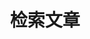 ---
title: "检索文章"
slug: "search"
layout: "search"
outputs:
    - html
    - json
menu:
    main:
        weight: 3
        params: 
            icon: search
---